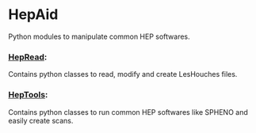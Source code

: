 # HepAid
Python modules to manipulate common HEP softwares.

### [HepRead](HepRead.py):
Contains python classes to read, modify and create LesHouches files.

### [HepTools](HepTools.py): 
Contains python classes to run common HEP softwares like SPHENO and easily create scans.

